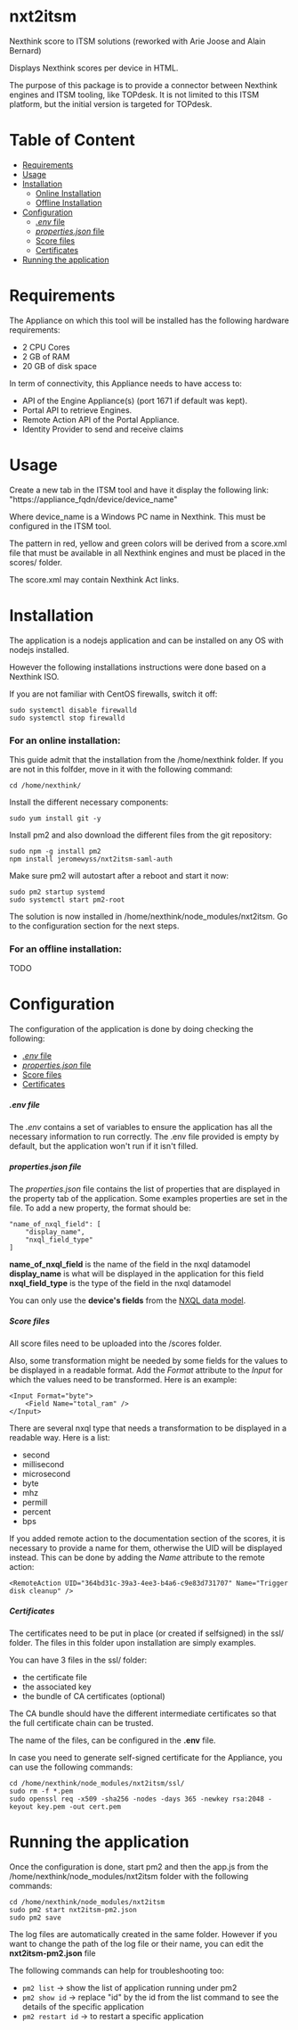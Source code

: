 # nxt2itsm

Nexthink score to ITSM solutions (reworked with Arie Joose and Alain Bernard)

Displays Nexthink scores per device in HTML.

The purpose of this package is to provide a connector between Nexthink engines and ITSM tooling, like TOPdesk. It is not limited to this ITSM platform, but the initial version is targeted for TOPdesk.

# Table of Content

- [Requirements](#-Requirements)
- [Usage](#-usage)
- [Installation](#-Installation)
    - [Online Installation](###-for-an-online-installation:)
    - [Offline Installation](###-for-an-offline-installation:)
- [Configuration](#-configuration)
    - [_.env_ file](#####-.env-file)
    - [_properties.json_ file](#####-properties.json-file)
    - [Score files](#####-score-files)
    - [Certificates](#####-certificates)
- [Running the application](#-running-the-application)

# Requirements

The Appliance on which this tool will be installed has the following hardware requirements:

- 2 CPU Cores
- 2 GB of RAM
- 20 GB of disk space

In term of connectivity, this Appliance needs to have access to:

- API of the Engine Appliance(s) (port 1671 if default was kept).
- Portal API to retrieve Engines.
- Remote Action API of the Portal Appliance.
- Identity Provider to send and receive claims

# Usage

Create a new tab in the ITSM tool and have it display the following link: "https://appliance_fqdn/device/device_name"

Where device_name is a Windows PC name in Nexthink. This must be configured in the ITSM tool.

The pattern in red, yellow and green colors will be derived from a score.xml file that must be available in all Nexthink engines and must be placed in the scores/ folder.

The score.xml may contain Nexthink Act links.

# Installation

The application is a nodejs application and can be installed on any OS with nodejs installed.

However the following installations instructions were done based on a Nexthink ISO.

If you are not familiar with CentOS firewalls, switch it off:
```
sudo systemctl disable firewalld
sudo systemctl stop firewalld
```
### For an online installation:

This guide admit that the installation from the /home/nexthink folder. If you are not in this folfder, move in it with the following command:
```
cd /home/nexthink/
```
Install the different necessary components:
```
sudo yum install git -y
```
Install pm2 and also download the different files from the git repository:
```
sudo npm -g install pm2
npm install jeromewyss/nxt2itsm-saml-auth
```
Make sure pm2 will autostart after a reboot and start it now:
```
sudo pm2 startup systemd
sudo systemctl start pm2-root
```
The solution is now installed in /home/nexthink/node_modules/nxt2itsm. Go to the configuration section for the next steps.

### For an offline installation:

TODO

# Configuration

The configuration of the application is done by doing checking the following:

- [_.env_ file](#####-.env-file)
- [_properties.json_ file](#####-properties.json-file)
- [Score files](#####-score-files)
- [Certificates](#####-certificates)

##### .env file

The _.env_ contains a set of variables to ensure the application has all the necessary information to run correctly. The .env file provided is empty by default, but the application won't run if it isn't filled.

##### properties.json file

The _properties.json_ file contains the list of properties that are displayed in the property tab of the application. Some examples properties are set in the file. To add a new property, the format should be:
```
"name_of_nxql_field": [
    "display_name",
    "nxql_field_type"
]
```
__name_of_nxql_field__ is the name of the field in the nxql datamodel
__display_name__ is what will be displayed in the application for this field
__nxql_field_type__ is the type of the field in the nxql datamodel

You can only use the __device's fields__ from the [NXQL data model](https://doc.nexthink.com/Documentation/Nexthink/latest/APIAndIntegrations/NXQLDataModel#device).

##### Score files

All score files need to be uploaded into the /scores folder.

Also, some transformation might be needed by some fields for the values to be displayed in a readable format. Add the _Format_ attribute to the _Input_ for which the values need to be transformed. Here is an example:
```
<Input Format="byte">
    <Field Name="total_ram" />
</Input>
```

There are several nxql type that needs a transformation to be displayed in a readable way. Here is a list:

- second
- millisecond
- microsecond
- byte
- mhz
- permill
- percent
- bps

If you added remote action to the documentation section of the scores, it is necessary to provide a name for them, otherwise the UID will be displayed instead. This can be done by adding the _Name_ attribute to the remote action:
```
<RemoteAction UID="364bd31c-39a3-4ee3-b4a6-c9e83d731707" Name="Trigger disk cleanup" />
```

##### Certificates

The certificates need to be put in place (or created if selfsigned) in the ssl/ folder. The files in this folder upon installation are simply examples.

You can have 3 files in the ssl/ folder: 

- the certificate file
- the associated key
- the bundle of CA certificates (optional)

The CA bundle should have the different intermediate certificates so that the full certificate chain can be trusted.

The name of the files, can be configured in the __.env__ file.

In case you need to generate self-signed certificate for the Appliance, you can use the following commands:
```
cd /home/nexthink/node_modules/nxt2itsm/ssl/
sudo rm -f *.pem
sudo openssl req -x509 -sha256 -nodes -days 365 -newkey rsa:2048 -keyout key.pem -out cert.pem
```

# Running the application

Once the configuration is done, start pm2 and then the app.js from the /home/nexthink/node_modules/nxt2itsm folder with the following commands:
```
cd /home/nexthink/node_modules/nxt2itsm
sudo pm2 start nxt2itsm-pm2.json
sudo pm2 save
``` 

The log files are automatically created in the same folder. However if you want to change the path of the log file or their name, you can edit the __nxt2itsm-pm2.json__ file

The following commands can help for troubleshooting too:

- `pm2 list` -> show the list of application running under pm2
- `pm2 show id` -> replace "id" by the id from the list command to see the details of the specific application
- `pm2 restart id` -> to restart a specific application
